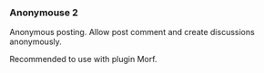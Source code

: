 ### Anonymouse 2 ###
Anonymous posting. Allow post comment and create discussions anonymously.

Recommended to use with plugin Morf.